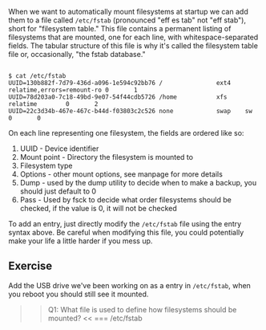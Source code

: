 When we want to automatically mount filesystems at startup we can add them to a file called `/etc/fstab` (pronounced "eff es tab" not "eff stab"), short for "filesystem table." This file contains a permanent listing of filesystems that are mounted, one for each line, with whitespace-separated fields. The tabular structure of this file is why it's called the filesystem table file or, occasionally, "the fstab database."

```

$ cat /etc/fstab
UUID=130b882f-7d79-436d-a096-1e594c92bb76 /               ext4    relatime,errors=remount-ro 0       1
UUID=78d203a0-7c18-49bd-9e07-54f44cdb5726 /home           xfs     relatime        0       2
UUID=22c3d34b-467e-467c-b44d-f03803c2c526 none            swap    sw              0       0

```

On each line representing one filesystem, the fields are ordered like so: 

1. UUID - Device identifier
1. Mount point - Directory the filesystem is mounted to
1. Filesystem type
1. Options - other mount options, see manpage for more details
1. Dump - used by the dump utility to decide when to make a backup, you should just default to 0
1. Pass - Used by fsck to decide what order filesystems should be checked, if the value is 0, it will not be checked

To add an entry, just directly modify the `/etc/fstab` file using the entry syntax above. Be careful when modifying this file, you could potentially make your life a little harder if you mess up.

## Exercise

Add the USB drive we've been working on as a entry in `/etc/fstab`, when you reboot you should still see it mounted. 

>>Q1: What file is used to define how filesystems should be mounted? <<
=== /etc/fstab
